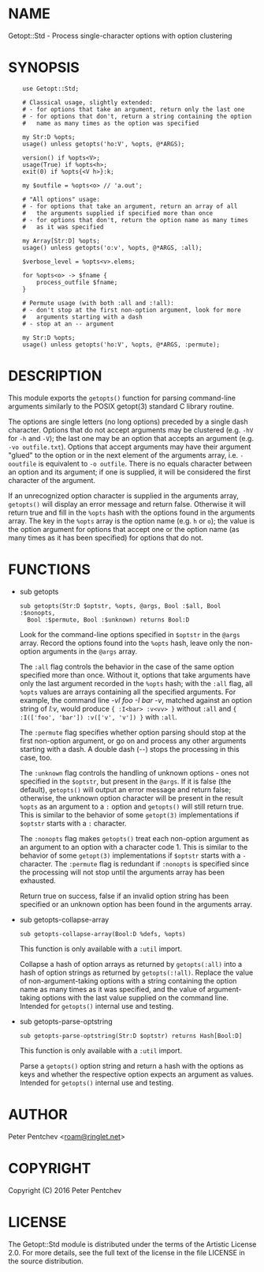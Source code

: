 NAME
====

Getopt::Std - Process single-character options with option clustering

SYNOPSIS
========

        use Getopt::Std;

        # Classical usage, slightly extended:
        # - for options that take an argument, return only the last one
        # - for options that don't, return a string containing the option
        #   name as many times as the option was specified

        my Str:D %opts;
        usage() unless getopts('ho:V', %opts, @*ARGS);

        version() if %opts<V>;
        usage(True) if %opts<h>;
        exit(0) if %opts{<V h>}:k;

        my $outfile = %opts<o> // 'a.out';

        # "All options" usage:
        # - for options that take an argument, return an array of all
        #   the arguments supplied if specified more than once
        # - for options that don't, return the option name as many times
        #   as it was specified

        my Array[Str:D] %opts;
        usage() unless getopts('o:v', %opts, @*ARGS, :all);

        $verbose_level = %opts<v>.elems;

        for %opts<o> -> $fname {
            process_outfile $fname;
        }

        # Permute usage (with both :all and :!all):
        # - don't stop at the first non-option argument, look for more
        #   arguments starting with a dash
        # - stop at an -- argument

        my Str:D %opts;
        usage() unless getopts('ho:V', %opts, @*ARGS, :permute);

DESCRIPTION
===========

This module exports the `getopts()` function for parsing command-line arguments similarly to the POSIX getopt(3) standard C library routine.

The options are single letters (no long options) preceded by a single dash character. Options that do not accept arguments may be clustered (e.g. `-hV` for `-h` and `-V`); the last one may be an option that accepts an argument (e.g. `-vo outfile.txt`). Options that accept arguments may have their argument "glued" to the option or in the next element of the arguments array, i.e. `-ooutfile` is equivalent to `-o outfile`. There is no equals character between an option and its argument; if one is supplied, it will be considered the first character of the argument.

If an unrecognized option character is supplied in the arguments array, `getopts()` will display an error message and return false. Otherwise it will return true and fill in the `%opts` hash with the options found in the arguments array. The key in the `%opts` array is the option name (e.g. `h` or `o`); the value is the option argument for options that accept one or the option name (as many times as it has been specified) for options that do not.

FUNCTIONS
=========

  * sub getopts

        sub getopts(Str:D $optstr, %opts, @args, Bool :$all, Bool :$nonopts,
          Bool :$permute, Bool :$unknown) returns Bool:D

    Look for the command-line options specified in `$optstr` in the `@args` array. Record the options found into the `%opts` hash, leave only the non-option arguments in the `@args` array.

    The `:all` flag controls the behavior in the case of the same option specified more than once. Without it, options that take arguments have only the last argument recorded in the `%opts` hash; with the `:all` flag, all `%opts` values are arrays containing all the specified arguments. For example, the command line <var>-vI foo -I bar -v</var>, matched against an option string of <var>I:v</var>, would produce `{ :I<bar> :v<vv> }` without `:all` and `{ :I(['foo', 'bar']) :v(['v', 'v']) }` with `:all`.

    The `:permute` flag specifies whether option parsing should stop at the first non-option argument, or go on and process any other arguments starting with a dash. A double dash (<var>--</var>) stops the processing in this case, too.

    The `:unknown` flag controls the handling of unknown options - ones not specified in the `$optstr`, but present in the `@args`. If it is false (the default), `getopts()` will output an error message and return false; otherwise, the unknown option character will be present in the result `%opts` as an argument to a `:` option and `getopts()` will still return true. This is similar to the behavior of some `getopt(3)` implementations if `$optstr` starts with a `:` character.

    The `:nonopts` flag makes `getopts()` treat each non-option argument as an argument to an option with a character code 1. This is similar to the behavior of some `getopt(3)` implementations if `$optstr` starts with a `-` character. The `:permute` flag is redundant if `:nonopts` is specified since the processing will not stop until the arguments array has been exhausted.

    Return true on success, false if an invalid option string has been specified or an unknown option has been found in the arguments array.

  * sub getopts-collapse-array

        sub getopts-collapse-array(Bool:D %defs, %opts)

    This function is only available with a `:util` import.

    Collapse a hash of option arrays as returned by `getopts(:all)` into  a hash of option strings as returned by `getopts(:!all)`. Replace the value of non-argument-taking options with a string containing the option name as many times as it was specified, and the value of argument-taking options with the last value supplied on the command line. Intended for `getopts()` internal use and testing.

  * sub getopts-parse-optstring

        sub getopts-parse-optstring(Str:D $optstr) returns Hash[Bool:D]

    This function is only available with a `:util` import.

    Parse a `getopts()` option string and return a hash with the options as keys and whether the respective option expects an argument as values. Intended for `getopts()` internal use and testing.

AUTHOR
======

Peter Pentchev <[roam@ringlet.net](mailto:roam@ringlet.net)>

COPYRIGHT
=========

Copyright (C) 2016 Peter Pentchev

LICENSE
=======

The Getopt::Std module is distributed under the terms of the Artistic License 2.0. For more details, see the full text of the license in the file LICENSE in the source distribution.
